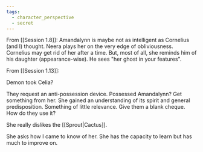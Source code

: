 ```yaml
---
tags:
  - character_perspective
  - secret
---
```

From [[Session 1.8]]:
Amandalynn is maybe not as intelligent as Cornelius (and I) thought. Neera plays her on the very edge of obliviousness. Cornelius may get rid of her after a time. But, most of all, she reminds him of his daughter (appearance-wise). He sees "her ghost in your features".

From [[Session 1.13]]:

Demon took Celia?

They request an anti-possession device. Possessed Amandalynn? Get something from her. She gained an understanding of its spirit and general predisposition. Something of little relevance. Give them a blank cheque. How do they use it?

She really dislikes the [[Sprout|Cactus]].

She asks how I came to know of her. She has the capacity to learn but has much to improve on.
